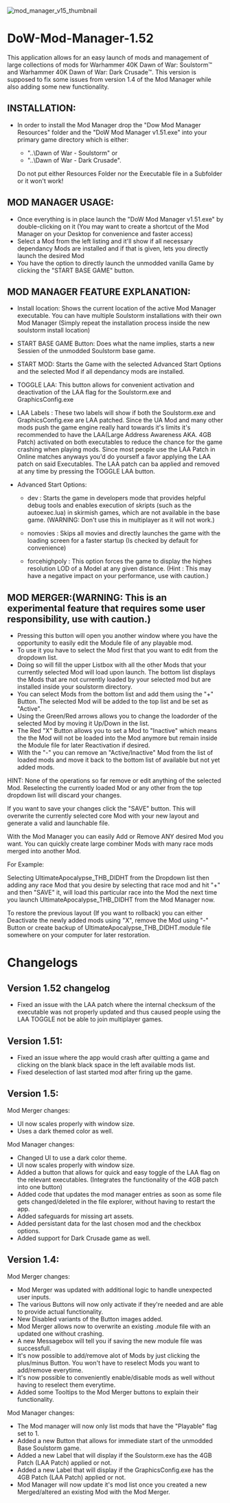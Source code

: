 ![mod_manager_v15_thumbnail](https://user-images.githubusercontent.com/19975052/64079833-f833c000-ccec-11e9-96cb-ed5c01cc0791.png)
# DoW-Mod-Manager-1.52

This application allows for an easy launch of mods and management of large collections of mods for Warhammer 40K Dawn of War: Soulstorm:tm: and Warhammer 40K Dawn of War: Dark Crusade:tm:.
This version is supposed to fix some issues from version 1.4 of the Mod Manager while also adding some new functionality.

## INSTALLATION:

- In order to install the Mod Manager drop the "Dow Mod Manager Resources" folder and the "DoW Mod Manager v1.51.exe" into your primary game directory which is either:

  - "..\Dawn of War - Soulstorm\" or 
  - "..\Dawn of War - Dark Crusade\". 
  
  Do not put either Resources Folder nor the Executable file in a Subfolder or it won't work!

## MOD MANAGER USAGE:

- Once everything is in place launch the "DoW Mod Manager v1.51.exe" by double-clicking on it (You may want to create a shortcut of the Mod Manager on your Desktop
for convenience and faster access)
- Select a Mod from the left listing and it'll show if all necessary dependancy Mods are installed and if that is given, lets you directly launch the desired Mod
- You have the option to directly launch the unmodded vanilla Game by clicking the "START BASE GAME" button.

## MOD MANAGER FEATURE EXPLANATION:

- Install location: Shows the current location of the active Mod Manager executable. You can have multiple Soulstorm installations with their own Mod Manager 
(Simply repeat the installation process inside the new soulstorm install location)

- START BASE GAME Button: Does what the name implies, starts a new Sessien of the unmodded Soulstorm base game.

- START MOD: Starts the Game with the selected Advanced Start Options and the selected Mod if all dependancy mods are installed.

- TOGGLE LAA: This button allows for convenient activation and deactivation of the LAA flag for the Soulstorm.exe and GraphicsConfig.exe

- LAA Labels : These two labels will show if both the Soulstorm.exe and GraphicsConfig.exe are LAA patched. Since the UA Mod and many other mods push the game engine really hard towards it's limits
it's recommended to have the LAA(Large Address Awareness AKA. 4GB Patch) activated on both executables to reduce the chance for the game crashing when playing mods. Since most people use the LAA Patch in Online
matches anyways you'd do yourself a favor applying the LAA patch on said Executables. The LAA patch can ba applied and removed at any time by pressing the TOGGLE LAA button.

- Advanced Start Options:

  - dev : Starts the game in developers mode that provides helpful debug tools and enables execution of skripts (such as the autoexec.lua) in skirmish games, which are not available in the base game.
	(WARNING: Don't use this in multiplayer as it will not work.)
	
  - nomovies : Skips all movies and directly launches the game with the loading screen for a faster startup (Is checked by default for convenience)
 
  - forcehighpoly : This option forces the game to display the highes resolution LOD of a Model at any given distance. (Hint : This may have a negative impact on your performance, use with caution.)

## MOD MERGER:(WARNING: This is an experimental feature that requires some user responsibility, use with caution.)

- Pressing this button will open you another window where you have the opportunity to easily edit the Module file of any playable mod.
- To use it you have to select the Mod first that you want to edit from the dropdown list.
- Doing so will fill the upper Listbox with all the other Mods that your currently selected Mod will load upon launch.
The bottom list displays the Mods that are not currently loaded by your selected mod but are installed inside your soulstorm directory.
- You can select Mods from the bottom list and add them using the "+" Button. The selected Mod will be added to the top list and be set as "Active".
- Using the Green/Red arrows allows you to change the loadorder of the selected Mod by moving it Up/Down in the list.
- The Red "X" Button allows you to set a Mod to "Inactive" which means the the Mod will not be loaded into the Mod anymore but remain inside the Module file for later Reactivation if desired.
- With the "-" you can remove an "Active/Inactive" Mod from the list of loaded mods and move it back to the bottom list of available but not yet added mods.

HINT: None of the operations so far remove or edit anything of the selected Mod. Reselecting the currently loaded Mod or any other from the top dropdown list will discard your changes.

If you want to save your changes click the "SAVE" button. This will overwrite the currently selected core Mod with your new layout and generate a valid and launchable file.


With the Mod Manager you can easily Add or Remove ANY desired Mod you want. You can quickly create large combiner Mods with many race mods merged into another Mod.


For Example:

Selecting UltimateApocalypse_THB_DIDHT from the Dropdown list then adding any race Mod that you desire by selecting that race mod and hit "+" and then "SAVE" it, will load this particular race
into the Mod the next time you launch UltimateApocalypse_THB_DIDHT from the Mod Manager now.

To restore the previous layout (If you want to rollback) you can either Deactivate the newly added mods using "X", remove the Mod using "-" Button or create backup of UltimateApocalypse_THB_DIDHT.module file
somewhere on your computer for later restoration.

# Changelogs

## Version 1.52 changelog

- Fixed an issue with the LAA patch where the internal checksum of the executable was not properly updated and thus caused people using the LAA TOGGLE not be able to join multiplayer games.

## Version 1.51:

- Fixed an issue where the app would crash after quitting a game and clicking on the blank black space in the left available mods list.
- Fixed deselection of last started mod after firing up the game.

## Version 1.5:

Mod Merger changes:

- UI now scales properly with window size.
- Uses a dark themed color as well.

Mod Manager changes:

- Changed UI to use a dark color theme.
- UI now scales properly with window size.
- Added a button that allows for quick and easy toggle of the LAA flag on the relevant executables. (Integrates the functionality of the 4GB patch into one button)
- Added code that updates the mod manager entries as soon as some file gets changed/deleted in the file explorer, without having to restart the app.
- Added safeguards for missing art assets.
- Added persistant data for the last chosen mod and the checkbox options.
- Added support for Dark Crusade game as well.

## Version 1.4:

Mod Merger changes:

- Mod Merger was updated with additional logic to handle unexpected user inputs.
- The various Buttons will now only activate if they're needed and are able to provide actual functionality.
- New Disabled variants of the Button images added.
- Mod Merger allows now to overwrite an existing .module file with an updated one without crashing.
- A new Messagebox will tell you if saving the new module file was successfull.
- It's now possible to add/remove alot of Mods by just clicking the plus/minus Button. You won't have to reselect Mods you want to add/remove everytime.
- It's now possible to conveniently enable/disable mods as well without having to reselect them everytime.
- Added some Tooltips to the Mod Merger buttons to explain their functionality.

Mod Manager changes:

- The Mod manager will now only list mods that have the "Playable" flag set to 1.
- Added a new Button that allows for immediate start of the unmodded Base Soulstorm game.
- Added a new Label that will display if the Soulstorm.exe has the 4GB Patch (LAA Patch) applied or not.
- Added a new Label that will display if the GraphicsConfig.exe has the 4GB Patch (LAA Patch) applied or not.
- Mod Manager will now update it's mod list once you created a new Merged/altered an existing Mod with the Mod Merger.
